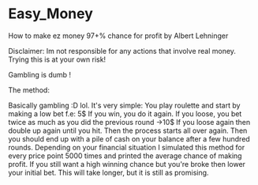 # Easy_Money
How to make ez money 97+% chance for profit by Albert Lehninger

Disclaimer: 
Im not responsible for any actions that involve real money.
Trying this is at your own risk! 

Gambling is dumb !

The method:

Basically gambling :D lol.
It's very simple: You play roulette and start by making a low bet f.e: 5$
If you win, you do it again. If you loose, you bet twice as much as
you did the previous round ->10$
If you loose again then double up again until you hit. Then the process
starts all over again. Then you should end up with a pile of cash on your
balance after a few hundred rounds. Depending on your financial situation I simulated this method
for every price point 5000 times and printed the average chance of making
profit. If you still want a high winning chance but you're broke then lower your initial
bet. This will take longer, but it is still as promising.
